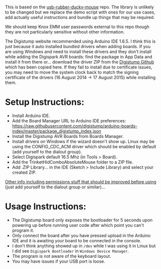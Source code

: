 This is based on the [usb-rubber-ducky-mouse](https://github.com/jfedor2/usb-rubber-ducky-mouse) repo. The library is unlikely to be changed but we replace the demo script with ones for our use cases, add actually useful instructions and bundle up things that may be required.

We should keep Knox EMM user passwords external to this repo though they are not particularly sensitive without other information.

The Digistump website recommended using Arduino IDE 1.6.5. I think this is just because it auto installed bundled drivers when adding boards. If you are using Windows and need to install these drivers and they don't install while adding the Digispark AVR boards: find the package in App Data and install it from there or... download the driver ZIP from the [Digistump Github](https://github.com/digistump/DigistumpArduino/releases) which has been copied here. If they fail to install due to certificate issues, you may need to move the system clock back to match the signing certificate of the drivers (16 August 2014 -> 17 August 2015) while installing them.

# Setup Instructions:
 - Install Arduino IDE.
 - Add the Board Manager URL to Arduino IDE preferences: https://raw.githubusercontent.com/digistump/arduino-boards-index/master/package_digistump_index.json
 - Install the Digistump AVR Boards from Boards Manager.
 - Install drivers on Windows if the wizard doesn't show up. Linux may be using the CONFIG_CDC_ACM driver which should be enabled by default (add yourself to the dialout group).
 - Select Digispark default 16.5 Mhz (in Tools > Board).
 - Add the TrinketHidComboAbsoluteMouse folder to a ZIP file.
 - Add .ZIP Library... in the IDE (Sketch > Include Library) and select your created ZIP.

[Other info including permissions stuff that should be improved before using](https://startingelectronics.org/tutorials/arduino/digispark/digispark-linux-setup/) (just add yourself to the dialout group or similar)...

# Usage Instructions:
 - The Digistump board only exposes the bootloader for 5 seconds upon powering up before running user code after which point you can't program it.
 - Only connect the board after you have pressed upload in the Arduino IDE and it is awaiting your board to be connected in the console.
 - I don't think anything showed up in `/dev` while I was using it in Linux but I did see `Digispark Bootloader` in `Windows Device Manager`.
 - The program is not aware of the keyboard layout.
 - You may have issues if your USB port is loose.
